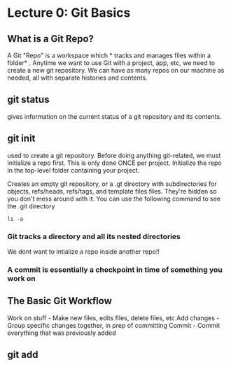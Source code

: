 # Lecture 0:  Git Basics

## What is a Git Repo?
A Git "Repo" is a workspace which * tracks and manages files within a folder* . Anytime we want to use Git with a project, app, etc, we need to create a new git repository. We can have as many repos on our machine as needed, all with separate histories and contents.

## git status
gives information on the current status of a git repository and its contents.

## git init
used to create a git repository. Before doing anything git-related, we must initialize a repo first. This is only done ONCE per project. Initialize the repo in the top-level folder containing your project.

Creates an empty git repository, or a .gt directory with subdirectories for objects, refs/heads, refs/tags, and template files files. They're hidden so you don't mess around with it. You can use the following command to see the .git directory
```
ls -a
```
### Git tracks a directory and all its nested directories

We dont want to intialize a repo inside another repo!!

### A commit is essentially a checkpoint in time of something you work on

## The Basic Git Workflow

Work on stuff - Make new files, edits files, delete files, etc
Add changes - Group specific changes together, in prep of committing
Commit - Commit everything that was previously added

## git add


